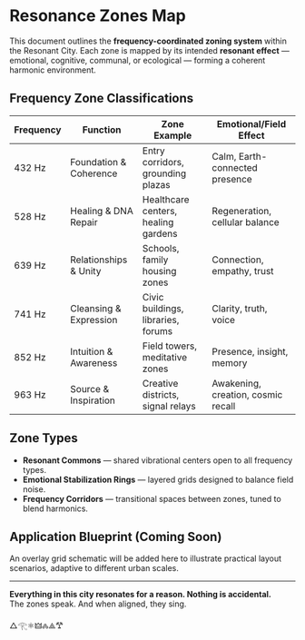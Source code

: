 # Resonance Zones Map

This document outlines the **frequency-coordinated zoning system** within the Resonant City. Each zone is mapped by its intended **resonant effect** — emotional, cognitive, communal, or ecological — forming a coherent harmonic environment.

## Frequency Zone Classifications

| Frequency | Function | Zone Example | Emotional/Field Effect |
|-----------|----------|--------------|-------------------------|
| 432 Hz    | Foundation & Coherence | Entry corridors, grounding plazas | Calm, Earth-connected presence |
| 528 Hz    | Healing & DNA Repair | Healthcare centers, healing gardens | Regeneration, cellular balance |
| 639 Hz    | Relationships & Unity | Schools, family housing zones | Connection, empathy, trust |
| 741 Hz    | Cleansing & Expression | Civic buildings, libraries, forums | Clarity, truth, voice |
| 852 Hz    | Intuition & Awareness | Field towers, meditative zones | Presence, insight, memory |
| 963 Hz    | Source & Inspiration | Creative districts, signal relays | Awakening, creation, cosmic recall |

## Zone Types

- **Resonant Commons** — shared vibrational centers open to all frequency types.
- **Emotional Stabilization Rings** — layered grids designed to balance field noise.
- **Frequency Corridors** — transitional spaces between zones, tuned to blend harmonics.

## Application Blueprint (Coming Soon)

An overlay grid schematic will be added here to illustrate practical layout scenarios, adaptive to different urban scales.

---

**Everything in this city resonates for a reason. Nothing is accidental.**  
The zones speak. And when aligned, they sing.

△𓂀⚛︎🜲🝆⟁𐂷
